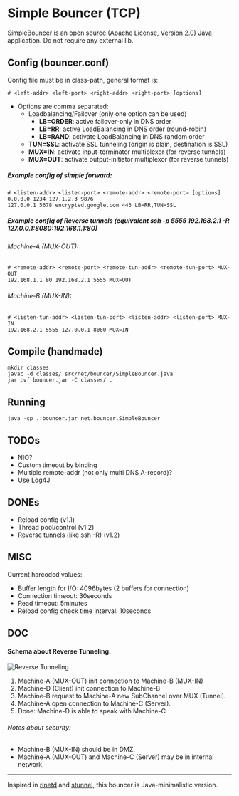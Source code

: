 # Simple Bouncer (TCP)

SimpleBouncer is an open source (Apache License, Version 2.0) Java application. Do not require any external lib.

## Config (bouncer.conf)
Config file must be in class-path, general format is:

    # <left-addr> <left-port> <right-addr> <right-port> [options]

* Options are comma separated:
    * Loadbalancing/Failover (only one option can be used)
        * **LB=ORDER**: active failover-only in DNS order
        * **LB=RR**: active LoadBalancing in DNS order (round-robin)
        * **LB=RAND**: activate LoadBalancing in DNS random order
    * **TUN=SSL**: activate SSL tunneling (origin is plain, destination is SSL)
    * **MUX=IN**: activate input-terminator multiplexor (for reverse tunnels)
    * **MUX=OUT**: activate output-initiator multiplexor (for reverse tunnels)

##### Example config of simple forward:

    # <listen-addr> <listen-port> <remote-addr> <remote-port> [options]
    0.0.0.0 1234 127.1.2.3 9876
    127.0.0.1 5678 encrypted.google.com 443 LB=RR,TUN=SSL
    
##### Example config of Reverse tunnels (equivalent ssh -p 5555 192.168.2.1 -R 127.0.0.1:8080:192.168.1.1:80)

###### Machine-A (MUX-OUT):

    # <remote-addr> <remote-port> <remote-tun-addr> <remote-tun-port> MUX-OUT
    192.168.1.1 80 192.168.2.1 5555 MUX=OUT

###### Machine-B (MUX-IN):
 
    # <listen-tun-addr> <listen-tun-port> <listen-addr> <listen-port> MUX-IN
    192.168.2.1 5555 127.0.0.1 8080 MUX=IN
 
## Compile (handmade)

    mkdir classes
    javac -d classes/ src/net/bouncer/SimpleBouncer.java
    jar cvf bouncer.jar -C classes/ .

## Running

    java -cp .:bouncer.jar net.bouncer.SimpleBouncer

## TODOs

* NIO?
* Custom timeout by binding
* Multiple remote-addr (not only multi DNS A-record)?
* Use Log4J

## DONEs

* Reload config (v1.1)
* Thread pool/control (v1.2)
* Reverse tunnels (like ssh -R) (v1.2)

## MISC
Current harcoded values:

* Buffer length for I/O: 4096bytes (2 buffers for connection)
* Connection timeout: 30seconds
* Read timeout: 5minutes
* Reload config check time interval: 10seconds

## DOC

#### Schema about Reverse Tunneling:
    
![Reverse Tunneling](https://raw.github.com/ggrandes/bouncer/master/doc/reverse_tunneling.png "Reverse Tunneling")

1. Machine-A (MUX-OUT) init connection to Machine-B (MUX-IN)
2. Machine-D (Client) init connection to Machine-B
3. Machine-B request to Machine-A new SubChannel over MUX (Tunnel).
4. Machine-A open connection to Machine-C (Server).
5. Done: Machine-D is able to speak with Machine-C

###### Notes about security:

* Machine-B (MUX-IN) should be in DMZ.
* Machine-A (MUX-OUT) and Machine-C (Server) may be in internal network.

---
Inspired in [rinetd](http://www.boutell.com/rinetd/) and [stunnel](https://www.stunnel.org/static/stunnel.html), this bouncer is Java-minimalistic version.
